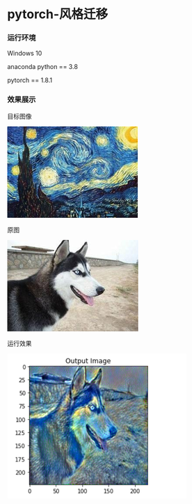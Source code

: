 # pytorch-风格迁移

### 运行环境

Windows 10

anaconda python == 3.8

pytorch == 1.8.1

### 效果展示
目标图像

![1](https://github.com/haomingdouranggouqil/pytorch-/blob/main/target.jpg)

原图

![2](https://github.com/haomingdouranggouqil/pytorch-/blob/main/test.jpg)

运行效果

![2](https://github.com/haomingdouranggouqil/pytorch-/blob/main/answer.png)
